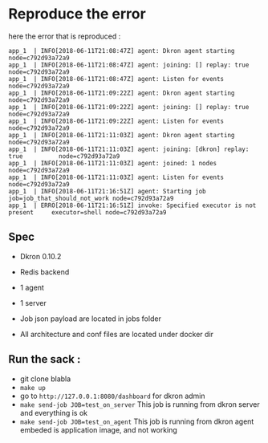 # Reproduce the error

here the error that is reproduced : 

```
app_1  | INFO[2018-06-11T21:08:47Z] agent: Dkron agent starting                   node=c792d93a72a9
app_1  | INFO[2018-06-11T21:08:47Z] agent: joining: [] replay: true               node=c792d93a72a9
app_1  | INFO[2018-06-11T21:08:47Z] agent: Listen for events                      node=c792d93a72a9
app_1  | INFO[2018-06-11T21:09:22Z] agent: Dkron agent starting                   node=c792d93a72a9
app_1  | INFO[2018-06-11T21:09:22Z] agent: joining: [] replay: true               node=c792d93a72a9
app_1  | INFO[2018-06-11T21:09:22Z] agent: Listen for events                      node=c792d93a72a9
app_1  | INFO[2018-06-11T21:11:03Z] agent: Dkron agent starting                   node=c792d93a72a9
app_1  | INFO[2018-06-11T21:11:03Z] agent: joining: [dkron] replay: true          node=c792d93a72a9
app_1  | INFO[2018-06-11T21:11:03Z] agent: joined: 1 nodes                        node=c792d93a72a9
app_1  | INFO[2018-06-11T21:11:03Z] agent: Listen for events                      node=c792d93a72a9
app_1  | INFO[2018-06-11T21:16:51Z] agent: Starting job                           job=job_that_should_not_work node=c792d93a72a9
app_1  | ERRO[2018-06-11T21:16:51Z] invoke: Specified executor is not present     executor=shell node=c792d93a72a9

```

## Spec 

* Dkron 0.10.2
* Redis backend
* 1 agent
* 1 server

* Job json payload are located in jobs folder
* All architecture and conf files are located under docker dir 

## Run the sack : 

* git clone blabla
* `make up`
* go to `http://127.0.0.1:8080/dashboard` for dkron admin
* `make send-job JOB=test_on_server` This job is running from dkron server and everything is ok
* `make send-job JOB=test_on_agent` This job is running from dkron agent embeded is application image, and not working

